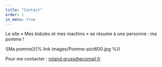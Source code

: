 ```yaml
---
title: "Contact"
order: 1
in_menu: true
---
```

Le site « Mes bidules et mes machins » se résume à une personne : ma pomme !

![Ma pomme]({% link images/Pomme-pict600.jpg %})

Pour me contacter : [roland.gruss@ecomail.fr](mailto:roland.gruss@ecomail.fr) 